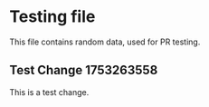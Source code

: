 # Testing file

This file contains random data, used for PR testing.


## Test Change 1753263558

This is a test change.
